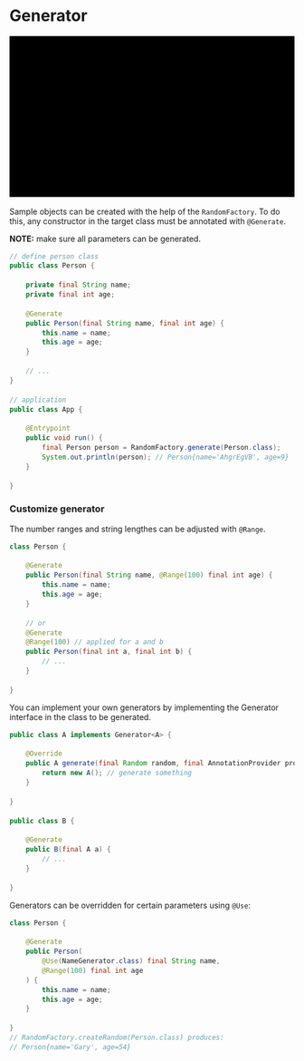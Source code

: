 # Generator

![prev](assets/generator-action.gif)

Sample objects can be created with the help of the `RandomFactory`. To do this, any constructor in
the target class must be annotated with `@Generate`.

**NOTE:** make sure all parameters can be generated.

```java
// define person class
public class Person {

    private final String name;
    private final int age;

    @Generate
    public Person(final String name, final int age) {
        this.name = name;
        this.age = age;
    }

    // ...
}

// application
public class App {

    @Entrypoint
    public void run() {
        final Person person = RandomFactory.generate(Person.class);
        System.out.println(person); // Person{name='AhgrEgVB', age=9}
    }

}
```

### Customize generator

The number ranges and string lengthes can be adjusted with `@Range`.

```java
class Person {

    @Generate
    public Person(final String name, @Range(100) final int age) {
        this.name = name;
        this.age = age;
    }

    // or
    @Generate
    @Range(100) // applied for a and b
    public Person(final int a, final int b) {
        // ...
    }

}
```

You can implement your own generators by implementing the Generator<T>
interface in the class to be generated.

```java
public class A implements Generator<A> {

    @Override
    public A generate(final Random random, final AnnotationProvider provider) {
        return new A(); // generate something
    }

}

public class B {

    @Generate
    public B(final A a) {
        // ...
    }

}
```

Generators can be overridden for certain parameters using `@Use`:

```java
class Person {

    @Generate
    public Person(
        @Use(NameGenerator.class) final String name,
        @Range(100) final int age
    ) {
        this.name = name;
        this.age = age;
    }

}
// RandomFactory.createRandom(Person.class) produces:
// Person{name='Gary', age=54}
```
